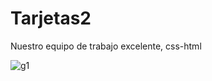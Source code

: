 # Tarjetas2
Nuestro equipo de trabajo excelente, css-html

![g1](https://user-images.githubusercontent.com/60888517/90321369-a6d90c80-df0e-11ea-9dcf-d5f8439d72ad.JPG)
